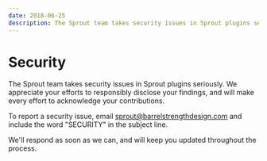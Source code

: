 ```yaml
---
date: 2018-06-25
description: The Sprout team takes security issues in Sprout plugins seriously. We appreciate your efforts to responsibly disclose your findings, and will make every effort to acknowledge your contributions.
---
```


# Security

The Sprout team takes security issues in Sprout plugins seriously. We appreciate your efforts to responsibly disclose your findings, and will make every effort to acknowledge your contributions.

To report a security issue, email [sprout@barrelstrengthdesign.com](mailto:sprout@barrelstrengthdesign.com?subject=SECURITY) and include the word "SECURITY" in the subject line.

We'll respond as soon as we can, and will keep you updated throughout the process.
